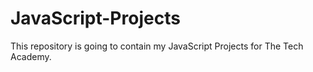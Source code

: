 # JavaScript-Projects
This repository is going to contain my JavaScript Projects for The
Tech Academy.